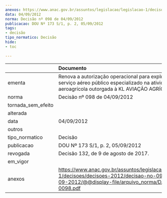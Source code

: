 ```yaml
---
anexos: https://www.anac.gov.br/assuntos/legislacao/legislacao-1/decisoes/decisoes-2012/decisao-no-098-de-04-09-2012/@@display-file/arquivo_norma/DA2012-0098.pdf
data: 04/09/2012
norma: Decisão nº 098 de 04/09/2012
publicacao: DOU Nº 173 S/1, p. 2, 05/09/2012
tags:
- decisão
tipo_normatico: Decisão
hide: 
- toc 
 
---
```


|                    | Documento                                                                                                                                                 |
|:-------------------|:----------------------------------------------------------------------------------------------------------------------------------------------------------|
| ementa             | Renova a autorização operacional para exploração de serviço aéreo público especializado na atividade aeroagrícola outorgada à KL AVIAÇÃO AGRÍCOLA LTDA.   |
| norma              | Decisão nº 098 de 04/09/2012                                                                                                                              |
| tornada_sem_efeito |                                                                                                                                                           |
| alterada           |                                                                                                                                                           |
| data               | 04/09/2012                                                                                                                                                |
| outros             |                                                                                                                                                           |
| tipo_normatico     | Decisão                                                                                                                                                   |
| publicacao         | DOU Nº 173 S/1, p. 2, 05/09/2012                                                                                                                          |
| revogada           | Decisão 132, de 9 de agosto de 2017.                                                                                                                      |
| em_vigor           |                                                                                                                                                           |
| anexos             | https://www.anac.gov.br/assuntos/legislacao/legislacao-1/decisoes/decisoes-2012/decisao-no-098-de-04-09-2012/@@display-file/arquivo_norma/DA2012-0098.pdf |